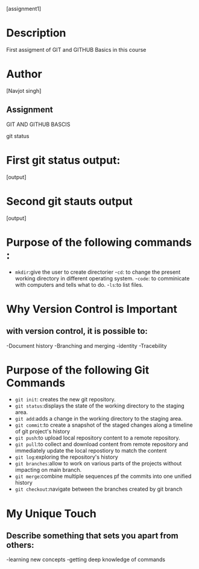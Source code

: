 [assignment1]
# Description
First assigment of GIT and GITHUB Basics in this course
# Author
[Navjot singh]
## Assignment
GIT AND GITHUB BASCIS 

git status
# First git status output:
[output]

# Second git stauts output
[output]
# Purpose of the following commands :
- `mkdir`:give the user to create directorier
-`cd`: to change the present working directory in different operating system.
-`code`: to comminicate with computers and tells what to do.
-`ls`:to list files.

# Why Version Control is Important 
## with version control, it is possible to:
-Document history
-Branching and merging 
-identity
-Tracebility
# Purpose of the following Git Commands
- `git init`: creates the new git repository.
- `git status`:displays the state of the working directory to the staging area.
- `git add`:adds a change in the working directory to the staging area.
- `git commit`:to create a snapshot of the staged changes along a timeline of git project's history
- `git push`:to upload local repository content to a remote repository.
- `git pull`:to collect and download content from remote repository and immediately update the local repostiory to match the content 
- `git log`:exploring the repository's history
- `git branches`:allow to work on various parts of the projects without impacting on main branch.
- `git merge`:combine multiple sequences pf the commits into one unified history
- `git checkout`:navigate between the branches created by git branch
# My Unique Touch 
## Describe something that sets you apart from others:
-learning new concepts 
-getting deep knowledge of commands 

